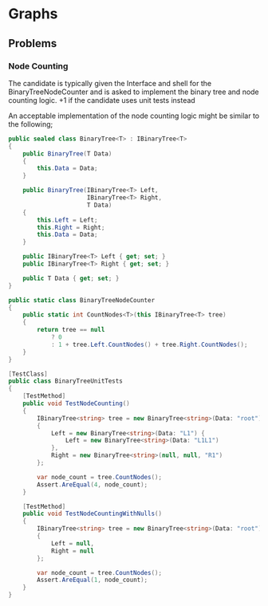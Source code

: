 # Graphs

## Problems

### Node Counting

The candidate is typically given the Interface and shell for the BinaryTreeNodeCounter and is asked to implement the binary tree and node counting logic.
+1 if the candidate uses unit tests instead

An acceptable implementation of the node counting logic might be similar to the following;

```c#
public sealed class BinaryTree<T> : IBinaryTree<T>
{
    public BinaryTree(T Data)
    {
        this.Data = Data;
    }

    public BinaryTree(IBinaryTree<T> Left,
                      IBinaryTree<T> Right,
                      T Data)
    {
        this.Left = Left;
        this.Right = Right;
        this.Data = Data;
    }

    public IBinaryTree<T> Left { get; set; }
    public IBinaryTree<T> Right { get; set; }

    public T Data { get; set; }
}

public static class BinaryTreeNodeCounter 
{ 
    public static int CountNodes<T>(this IBinaryTree<T> tree) 
    { 
        return tree == null 
            ? 0 
            : 1 + tree.Left.CountNodes() + tree.Right.CountNodes(); 
    } 
}

[TestClass]
public class BinaryTreeUnitTests
{
    [TestMethod]
    public void TestNodeCounting()
    {
        IBinaryTree<string> tree = new BinaryTree<string>(Data: "root")
        {
            Left = new BinaryTree<string>(Data: "L1") {
                Left = new BinaryTree<string>(Data: "L1L1")
            },
            Right = new BinaryTree<string>(null, null, "R1")
        };

        var node_count = tree.CountNodes();
        Assert.AreEqual(4, node_count);
    }

    [TestMethod]
    public void TestNodeCountingWithNulls()
    {
        IBinaryTree<string> tree = new BinaryTree<string>(Data: "root")
        {
            Left = null,
            Right = null
        };

        var node_count = tree.CountNodes();
        Assert.AreEqual(1, node_count);
    }
}
```